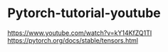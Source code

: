 # Pytorch-tutorial-youtube
https://www.youtube.com/watch?v=kY14KfZQ1TI
https://pytorch.org/docs/stable/tensors.html
